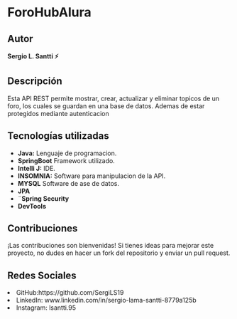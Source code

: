 # ForoHubAlura
## Autor

**Sergio L. Santti ⚡**


## Descripción
Esta API REST permite mostrar, crear, actualizar y eliminar topicos de un foro, los cuales se guardan en una base de datos. Ademas de estar protegidos mediante autenticacion

## Tecnologías utilizadas

- **Java:** Lenguaje de programacion.
- **SpringBoot** Framework utilizado.
- **Intelli J:** IDE.
- **INSOMNIA:** Software para manipulacion de la API.
- **MYSQL** Software de ase de datos.
- **JPA**
- ¨**Spring Security**
- **DevTools**
## Contribuciones

¡Las contribuciones son bienvenidas! Si tienes ideas para mejorar este proyecto, no dudes en hacer un fork del repositorio y enviar un pull request.

  
## Redes Sociales
<li> GitHub:https://github.com/SergiLS19 </li>
<li> LinkedIn: www.linkedin.com/in/sergio-lama-santti-8779a125b </li>
<li> Instagram: lsantti.95 </li>
</ul> 
